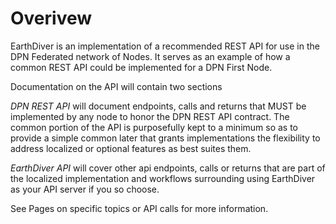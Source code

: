 # Overivew

EarthDiver is an implementation of a recommended REST API for use in the DPN Federated network of Nodes.  It serves as an example of how a common REST API could be implemented for a DPN First Node.  

Documentation on the API will contain two sections

*DPN REST API* will document endpoints, calls and returns that MUST be implemented by any node to honor the DPN REST API contract.  The common portion of the API is purposefully kept to a minimum so as to provide a simple common later that grants implementations the flexibility to address localized or optional features as best suites them.

*EarthDiver API* will cover other api endpoints, calls or returns that are part of the localized implementation and workflows surrounding using EarthDiver as your API server if you so choose.

See Pages on specific topics or API calls for more information.